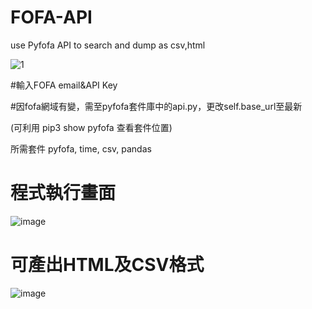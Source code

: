 # FOFA-API
use Pyfofa API to search and dump as csv,html

![1](https://user-images.githubusercontent.com/31869213/159216529-f7e01d23-484d-45e8-96fd-3de4a44f2cdb.PNG)


#輸入FOFA email&API Key

#因fofa網域有變，需至pyfofa套件庫中的api.py，更改self.base_url至最新

(可利用 pip3 show pyfofa 查看套件位置)

所需套件 pyfofa, time, csv, pandas

# 程式執行畫面
![image](https://user-images.githubusercontent.com/31869213/173482410-fbda1f32-ef3a-4043-b94c-8eaa5e716e4d.png)

# 可產出HTML及CSV格式
![image](https://user-images.githubusercontent.com/31869213/173482617-a61a8dae-f9fc-48a7-8fc3-e9d4417af3c1.png)

